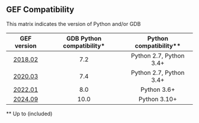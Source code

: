 ## GEF Compatibility

This matrix indicates the version of Python and/or GDB

| GEF version | GDB Python compatibility* | Python compatibility** |
|:--:|:--:|:--:|
| [2018.02](https://github.com/hugsy/gef/releases/tag/2018.02) | 7.2 | Python 2.7, Python 3.4+ |
| [2020.03](https://github.com/hugsy/gef/releases/tag/2020.03) | 7.4 | Python 2.7, Python 3.4+ |
| [2022.01](https://github.com/hugsy/gef/releases/tag/2022.01) | 8.0 | Python 3.6+ |
| [2024.09](https://github.com/hugsy/gef/releases/tag/2024.09) | 10.0 | Python 3.10+ |

 ** Up to (included)
